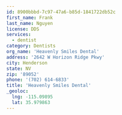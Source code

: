 ```yaml
---
id: 8900bbbd-7c97-47a6-b85d-1841722db52c
first_name: Frank
last_name: Nguyen
license: DDS
services:
  - dentist
category: Dentists
org_name: 'Heavenly Smiles Dental'
address: '2642 W Horizon Ridge Pkwy'
city: Henderson
state: NV
zip: '89052'
phone: '(702) 614-6833'
title: 'Heavenly Smiles Dental'
_geoloc:
  lng: -115.09895
  lat: 35.979863
---
```

